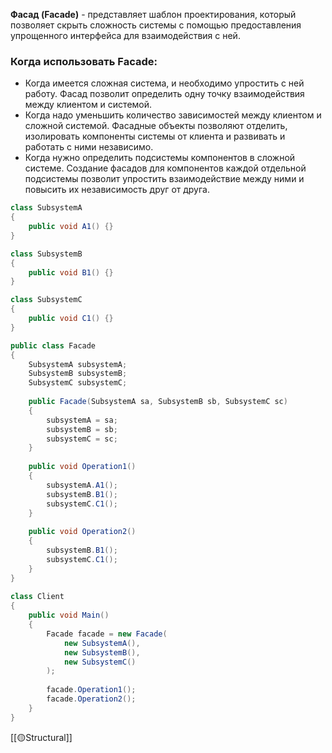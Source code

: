 **Фасад (Facade)** - представляет шаблон проектирования, который позволяет скрыть сложность системы с помощью предоставления упрощенного интерфейса для взаимодействия с ней.

### Когда использовать Facade:

- Когда имеется сложная система, и необходимо упростить с ней работу. Фасад позволит определить одну точку взаимодействия между клиентом и системой.
- Когда надо уменьшить количество зависимостей между клиентом и сложной системой. Фасадные объекты позволяют отделить, изолировать компоненты системы от клиента и развивать и работать с ними независимо.
- Когда нужно определить подсистемы компонентов в сложной системе. Создание фасадов для компонентов каждой отдельной подсистемы позволит упростить взаимодействие между ними и повысить их независимость друг от друга.

```c#
class SubsystemA
{
    public void A1() {}
}

class SubsystemB
{
    public void B1() {}
}

class SubsystemC
{
    public void C1() {}
}

public class Facade
{
    SubsystemA subsystemA;
    SubsystemB subsystemB;
    SubsystemC subsystemC;
 
    public Facade(SubsystemA sa, SubsystemB sb, SubsystemC sc)
    {
        subsystemA = sa;
        subsystemB = sb;
        subsystemC = sc;
    }
    
    public void Operation1()
    {
        subsystemA.A1();
        subsystemB.B1();
        subsystemC.C1();
    }
    
    public void Operation2()
    {
        subsystemB.B1();
        subsystemC.C1();
    }
}
 
class Client
{
    public void Main()
    {
        Facade facade = new Facade(
		    new SubsystemA(),
	        new SubsystemB(),
	        new SubsystemC()
        );
        
        facade.Operation1();
        facade.Operation2();
    }
}
```

[[🟡Structural]]